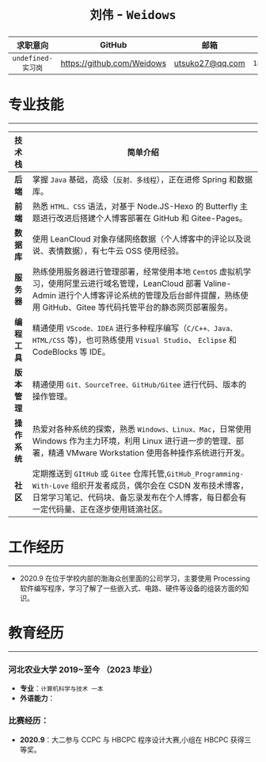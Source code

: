 <!--
 * @Author: Weidows
 * @Date: 2020-08-25 19:14:35
 * @LastEditors: Weidows
 * @LastEditTime: 2020-11-28 18:46:40
 * @FilePath: \Repo\Resume\README.md
-->
<h1 align="center">

`刘伟` - `Weidows`

</h1>

|      求职意向      |           GitHub           |                  邮箱                  |   手机/微信   |
| :----------------: | :------------------------: | :------------------------------------: | :-----------: |
| `undefined-实习岗` | https://github.com/Weidows | [utsuko27@qq.com](https://mail.qq.com) | `18330785221` |

# 专业技能

---

|    技术栈    | 简单介绍                                                                                                                                                                                                              |
| :----------: | --------------------------------------------------------------------------------------------------------------------------------------------------------------------------------------------------------------------- |
|   **后端**   | 掌握 `Java` 基础，高级（`反射、多线程`），正在进修 Spring 和数据库。                                                                                                                                                  |
|   **前端**   | 熟悉 `HTML、CSS` 语法，对基于 Node.JS-Hexo 的 Butterfly 主题进行改进后搭建个人博客部署在 GitHub 和 Gitee-Pages。                                                                                                      |
|  **数据库**  | 使用 LeanCloud 对象存储网络数据（个人博客中的评论以及说说、表情数据），有七牛云 OSS 使用经验。                                                                                                                        |
|  **服务器**  | 熟练使用服务器进行管理部署，经常使用本地 `CentOS` 虚拟机学习，使用阿里云进行域名管理，LeanCloud 部署 Valine-Admin 进行个人博客评论系统的管理及后台邮件提醒，熟练使用 GitHub、Gitee 等代码托管平台的静态网页部署服务。 |
| **编程工具** | 精通使用 `VScode、IDEA` 进行多种程序编写（`C/C++、Java、HTML/CSS` 等)，也可熟练使用 `Visual Studio`、 `Eclipse` 和 CodeBlocks 等 IDE。                                                                                |
| **版本管理** | 精通使用 `Git、SourceTree、GitHub/Gitee` 进行代码、版本的操作管理。                                                                                                                                                   |
| **操作系统** | 热爱对各种系统的探索，熟悉 `Windows、Linux、Mac`，日常使用 Windows 作为主力环境，利用 Linux 进行进一步的管理、部署，精通 VMware Workstation 使用各种操作系统进行开发。                                                |
|   **社区**   | 定期推送到 `GItHub` 或 `Gitee` 仓库托管,`GitHub_Programming-With-Love` 组织开发者成员，偶尔会在 CSDN 发布技术博客，日常学习笔记、代码块、备忘录发布在个人博客，每日都会有一定代码量、正在逐步使用链滴社区。           |

# 工作经历

---

- 2020.9 在位于学校内部的渤海众创里面的公司学习，主要使用 Processing 软件编写程序，学习了解了一些嵌入式、电路、硬件等设备的组装方面的知识。

# 教育经历

---

### 河北农业大学 2019~至今 （2023 毕业）

- **专业**：`计算机科学与技术 一本`
- **外语能力**：

### **比赛经历**：

- **2020.9**：大二参与 CCPC 与 HBCPC 程序设计大赛,小组在 HBCPC 获得三等奖。
